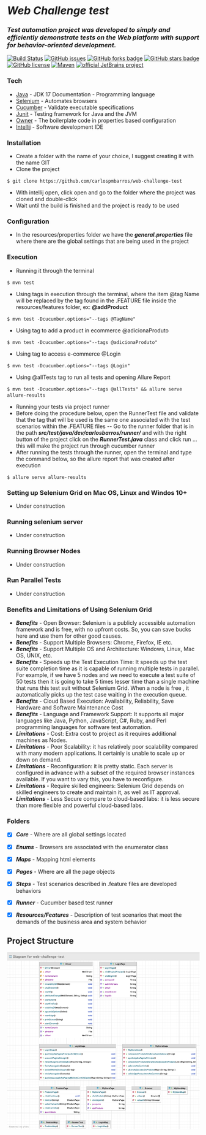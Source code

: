 # _Web Challenge test_
### _Test automation project was developed to simply and efficiently demonstrate tests on the Web platform with support for behavior-oriented development._

[![Build Status](https://travis-ci.org/joemccann/dillinger.svg?branch=master)](https://travis-ci.org/joemccann/dillinger)
[![GitHub issues](https://img.shields.io/github/issues/carlospmbarros/web-challenge-test)]()
[![GitHub forks badge](https://img.shields.io/github/forks/carlospmbarros/web-challenge-test)]()
[![GitHub stars badge](https://img.shields.io/github/stars/carlospmbarros/web-challenge-test)]()
[![GitHub license](https://img.shields.io/github/license/carlospmbarros/web-challenge-test)]()
[![Maven](https://badgen.net/badge/icon/maven?icon=maven&label)](https://https://maven.apache.org/)
[![official JetBrains project](http://jb.gg/badges/official.svg)](https://confluence.jetbrains.com/display/ALL/JetBrains+on+GitHub)
### Tech

- [Java](https://docs.oracle.com/en/java/javase/17/) - JDK 17 Documentation - Programming language
- [Selenium](https://www.selenium.dev/) - Automates browsers
- [Cucumber](https://cucumber.io/) - Validate executable specifications
- [Junit](https://junit.org/junit5/) - Testing framework for Java and the JVM
- [Owner](https://owner.aeonbits.org/) - The boilerplate code in properties based configuration
- [Intellij](https://www.jetbrains.com/pt-br/idea/) - Software development IDE

### Installation

- Create a folder with the name of your choice, I suggest creating it with the name GIT
- Clone the project
```shell
$ git clone https://github.com/carlospmbarros/web-challenge-test
```
- With intellij open, click open and go to the folder where the project was cloned and double-click
- Wait until the build is finished and the project is ready to be used

### Configuration 

- In the resources/properties folder we have the _**general.properties**_ file where there are the global settings that are being used in the project 

### Execution

- Running it through the terminal
```shell
$ mvn test
```
- Using tags in execution through the terminal, where the item @tag Name will be replaced by the tag found in the .FEATURE file inside the resources/features folder, ex: **@addProduct**
```shell
$ mvn test -Dcucumber.options="--tags @TagName"
```
- Using tag to add a product in ecommerce @adicionaProduto
```shell
$ mvn test -Dcucumber.options="--tags @adicionaProduto"
```
- Using tag to access e-commerce @Login
```shell
$ mvn test -Dcucumber.options="--tags @Login"
```
- Using @allTests tag to run all tests and opening Allure Report
```shell
$ mvn test -Dcucumber.options="--tags @allTests" && allure serve allure-results
```
- Running your tests via project runner
- Before doing the procedure below, open the RunnerTest file and validate that the tag that will be used is the same one associated with the test scenarios within the .FEATURE files
-- Go to the runner folder that is in the path _**src/test/java/dev/carlosbarros/runner/**_ and with the right button of the project click on the **_RunnerTest.java_** class and click run ... this will make the project run through cucumber runner
- After running the tests through the runner, open the terminal and type the command below, so the allure report that was created after execution
```shell
$ allure serve allure-results
```
### Setting up Selenium Grid on Mac OS, Linux and Windos 10+
- Under construction
### Running selenium server
- Under construction
### Running Browser Nodes
- Under construction
### Run Parallel Tests
- Under construction
### Benefits and Limitations of Using Selenium Grid

- _**Benefits**_ - Open Browser: Selenium is a publicly accessible automation framework and is free, with no upfront costs. So, you can save bucks here and use them for other good causes.
- _**Benefits**_ - Support Multiple Browsers: Chrome, Firefox, IE etc.
- _**Benefits**_ - Support Multiple OS and Architecture: Windows, Linux, Mac OS, UNIX, etc.
- _**Benefits**_ - Speeds up the Test Execution Time: It speeds up the test suite completion time as it is capable of running multiple tests in parallel. For example, if we have 5 nodes and we need to execute a test suite of 50 tests then it is going to take 5 times lesser time than a single machine that runs this test suit without Selenium Grid. When a node is free , it automatically picks up the test case waiting in the execution queue.
- _**Benefits**_ - Cloud Based Execution: Availability, Reliability, Save Hardware and Software Maintenance Cost
- _**Benefits**_ - Language and Framework Support: It supports all major languages like Java, Python, JavaScript, C#, Ruby, and Perl programming languages for software test automation.
- _**Limitations**_ - Cost: Extra cost to project as it requires additional machines as Nodes.
- _**Limitations**_ - Poor Scalability: it has relatively poor scalability compared with many modern applications. It certainly is unable to scale up or down on demand.
- _**Limitations**_ - Reconfiguration: it is pretty static. Each server is configured in advance with a subset of the required browser instances available. If you want to vary this, you have to reconfigure.
- _**Limitations**_ - Require skilled engineers: Selenium Grid depends on skilled engineers to create and maintain it, as well as IT approval.
- _**Limitations**_ - Less Secure compare to cloud-based labs: it is less secure than more flexible and powerful cloud-based labs.

### Folders

- [x] _**Core**_ - Where are all global settings located
- [x] _**Enums**_ - Browsers are associated with the enumerator class
- [x] _**Maps**_ - Mapping html elements
- [x] _**Pages**_ - Where are all the page objects
- [x] _**Steps**_ - Test scenarios described in .feature files are developed behaviors
- [x] _**Runner**_ - Cucumber based test runner
- [x] _**Resources/Features**_ - Description of test scenarios that meet the demands of the business area and system behavior


## Project Structure

![alt text](docs/pe.png)

